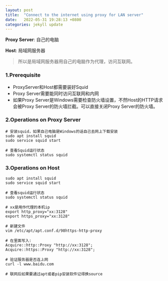 ```yaml
---
layout: post
title:  "Connect to the internet using proxy for LAN server"
date:   2022-05-31 19:28:13 +0800
categories: jekyll update
---
```

**Proxy Server**: 自己的电脑

**Host**: 局域网服务器 

> 所以是局域网服务器用自己的电脑作为代理，访问互联网。



### 1.Prerequisite

- ProxyServer和Host都需要装好Squid
- Proxy Server需要能同时访问互联网和内网
- 如果Proxy Server是Windows需要检查防火墙设置，不然Host的HTTP请求会被Proxy Server的防火墙拦截。可以直接关闭Proxy Server的防火墙。



### 2.Operations on Proxy Server

```shell
# 安装squid，如果自己电脑是Windows的话自己去网上下载安装
sudo apt install squid
sudo service squid start

# 查看Squid运行状态
sudo systemctl status squid
```



### 3.Operations on Host 

```shell
sudo apt install squid
sudo service squid start

# 查看squid运行状态
sudo systemctl status squid

# xx是用作代理的本机ip
export http_proxy="xx:3128"
export https_proxy="xx:3128"

# 新建文件
vim /etc/apt/apt.conf.d/98https-http-proxy

# 在里面写入:
Acquire::http::Proxy "http://xx:3128";
Acquire::https::Proxy "http://xx:3128";

# 验证服务器是否连上网
curl -l www.baidu.com

# 联网后如果要通过apt或者pip安装软件记得换source
```

